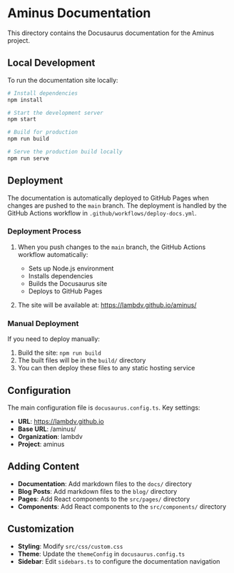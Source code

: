 # Aminus Documentation

This directory contains the Docusaurus documentation for the Aminus project.

## Local Development

To run the documentation site locally:

```bash
# Install dependencies
npm install

# Start the development server
npm start

# Build for production
npm run build

# Serve the production build locally
npm run serve
```

## Deployment

The documentation is automatically deployed to GitHub Pages when changes are pushed to the `main` branch. The deployment is handled by the GitHub Actions workflow in `.github/workflows/deploy-docs.yml`.

### Deployment Process

1. When you push changes to the `main` branch, the GitHub Actions workflow automatically:
   - Sets up Node.js environment
   - Installs dependencies
   - Builds the Docusaurus site
   - Deploys to GitHub Pages

2. The site will be available at: https://lambdv.github.io/aminus/

### Manual Deployment

If you need to deploy manually:

1. Build the site: `npm run build`
2. The built files will be in the `build/` directory
3. You can then deploy these files to any static hosting service

## Configuration

The main configuration file is `docusaurus.config.ts`. Key settings:

- **URL**: https://lambdv.github.io
- **Base URL**: /aminus/
- **Organization**: lambdv
- **Project**: aminus

## Adding Content

- **Documentation**: Add markdown files to the `docs/` directory
- **Blog Posts**: Add markdown files to the `blog/` directory
- **Pages**: Add React components to the `src/pages/` directory
- **Components**: Add React components to the `src/components/` directory

## Customization

- **Styling**: Modify `src/css/custom.css`
- **Theme**: Update the `themeConfig` in `docusaurus.config.ts`
- **Sidebar**: Edit `sidebars.ts` to configure the documentation navigation
